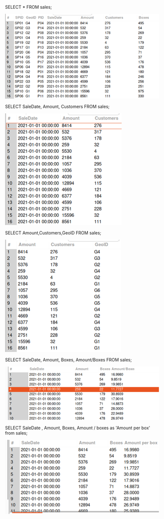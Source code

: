 SELECT * FROM sales;



![alt text](image-3.png)

SELECT SaleDate, Amount, Customers FROM sales;

![alt text](image-1.png)

SELECT Amount,Customers,GeoID FROM sales;

![alt text](image-2.png)

SELECT SaleDate, Amount, Boxes, Amount/Boxes FROM sales;

![alt text](image-4.png)


SELECT SaleDate , Amount, Boxes, Amount / boxes as 'Amount per box' from sales;

![alt text](image-5.png)
